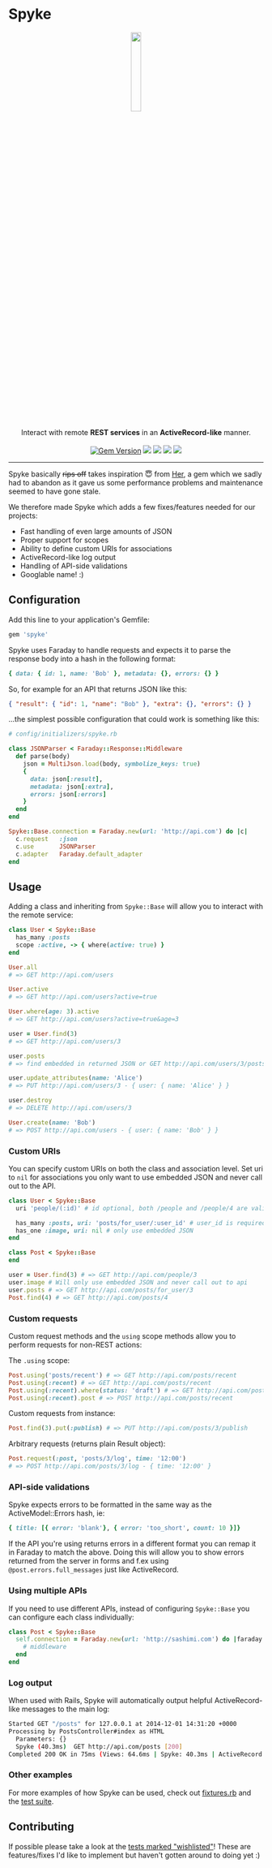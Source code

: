 # Spyke

<p align="center">
  <img src="http://upload.wikimedia.org/wikipedia/en/thumb/2/21/Spyke.jpg/392px-Spyke.jpg" width="20%" />
  <br/>
  Interact with remote <strong>REST services</strong> in an <strong>ActiveRecord-like</strong> manner.
  <br /><br />
  <a href="https://rubygems.org/gems/spyke"><img src="https://badge.fury.io/rb/spyke.svg?style=flat" alt="Gem Version"></a>
  <a href='https://gemnasium.com/balvig/spyke'><img src="https://gemnasium.com/balvig/spyke.svg" /></a>
  <a href="https://codeclimate.com/github/balvig/spyke"><img src="https://codeclimate.com/github/balvig/spyke/badges/gpa.svg" /></a>
  <a href='https://coveralls.io/r/balvig/spyke?branch=master'><img src='https://img.shields.io/coveralls/balvig/spyke.svg?style=flat' /></a>
  <a href="https://travis-ci.org/balvig/spyke"><img src="https://travis-ci.org/balvig/spyke.svg?branch=master" /></a>
</p>

---

Spyke basically ~~rips off~~ takes inspiration :innocent: from [Her](https://github.com/remiprev/her), a gem which we sadly had to abandon as it gave us some performance problems and maintenance seemed to have gone stale.

We therefore made Spyke which adds a few fixes/features needed for our projects:

- Fast handling of even large amounts of JSON
- Proper support for scopes
- Ability to define custom URIs for associations
- ActiveRecord-like log output
- Handling of API-side validations
- Googlable name! :)

## Configuration

Add this line to your application's Gemfile:

```ruby
gem 'spyke'
```

Spyke uses Faraday to handle requests and expects it to parse the response body into a hash in the following format:

```ruby
{ data: { id: 1, name: 'Bob' }, metadata: {}, errors: {} }
```

So, for example for an API that returns JSON like this:

```json
{ "result": { "id": 1, "name": "Bob" }, "extra": {}, "errors": {} }
```

...the simplest possible configuration that could work is something like this:

```ruby
# config/initializers/spyke.rb

class JSONParser < Faraday::Response::Middleware
  def parse(body)
    json = MultiJson.load(body, symbolize_keys: true)
    {
      data: json[:result],
      metadata: json[:extra],
      errors: json[:errors]
    }
  end
end

Spyke::Base.connection = Faraday.new(url: 'http://api.com') do |c|
  c.request   :json
  c.use       JSONParser
  c.adapter   Faraday.default_adapter
end
```

## Usage

Adding a class and inheriting from `Spyke::Base` will allow you to interact with the remote service:

```ruby
class User < Spyke::Base
  has_many :posts
  scope :active, -> { where(active: true) }
end

User.all
# => GET http://api.com/users

User.active
# => GET http://api.com/users?active=true

User.where(age: 3).active
# => GET http://api.com/users?active=true&age=3

user = User.find(3)
# => GET http://api.com/users/3

user.posts
# => find embedded in returned JSON or GET http://api.com/users/3/posts

user.update_attributes(name: 'Alice')
# => PUT http://api.com/users/3 - { user: { name: 'Alice' } }

user.destroy
# => DELETE http://api.com/users/3

User.create(name: 'Bob')
# => POST http://api.com/users - { user: { name: 'Bob' } }
```

### Custom URIs

You can specify custom URIs on both the class and association level.
Set uri to `nil` for associations you only want to use embedded JSON
and never call out to the API.

```ruby
class User < Spyke::Base
  uri 'people/(:id)' # id optional, both /people and /people/4 are valid

  has_many :posts, uri: 'posts/for_user/:user_id' # user_id is required
  has_one :image, uri: nil # only use embedded JSON
end

class Post < Spyke::Base
end

user = User.find(3) # => GET http://api.com/people/3
user.image # Will only use embedded JSON and never call out to api
user.posts # => GET http://api.com/posts/for_user/3
Post.find(4) # => GET http://api.com/posts/4
```

### Custom requests

Custom request methods and the `using` scope methods allow you to
perform requests for non-REST actions:

The `.using` scope:

```ruby
Post.using('posts/recent') # => GET http://api.com/posts/recent
Post.using(:recent) # => GET http://api.com/posts/recent
Post.using(:recent).where(status: 'draft') # => GET http://api.com/posts/recent?status=draft
Post.using(:recent).post # => POST http://api.com/posts/recent
```

Custom requests from instance:

```ruby
Post.find(3).put(:publish) # => PUT http://api.com/posts/3/publish
```

Arbitrary requests (returns plain Result object):

```ruby
Post.request(:post, 'posts/3/log', time: '12:00')
# => POST http://api.com/posts/3/log - { time: '12:00' }
```

### API-side validations

Spyke expects errors to be formatted in the same way as the
ActiveModel::Errors hash, ie:

```ruby
{ title: [{ error: 'blank'}, { error: 'too_short', count: 10 }]}
```

If the API you're using returns errors in a different format you can
remap it in Faraday to match the above. Doing this will allow you to
show errors returned from the server in forms and f.ex using
`@post.errors.full_messages` just like ActiveRecord.

### Using multiple APIs

If you need to use different APIs, instead of configuring `Spyke::Base`
you can configure each class individually:

```ruby
class Post < Spyke::Base
  self.connection = Faraday.new(url: 'http://sashimi.com') do |faraday|
    # middleware
  end
end
```

### Log output

When used with Rails, Spyke will automatically output helpful
ActiveRecord-like messages to the main log:

```bash
Started GET "/posts" for 127.0.0.1 at 2014-12-01 14:31:20 +0000
Processing by PostsController#index as HTML
  Parameters: {}
  Spyke (40.3ms)  GET http://api.com/posts [200]
Completed 200 OK in 75ms (Views: 64.6ms | Spyke: 40.3ms | ActiveRecord: 0ms)
```

### Other examples

For more examples of how Spyke can be used, check out [fixtures.rb](https://github.com/balvig/spyke/blob/master/test/support/fixtures.rb) and the
[test suite](https://github.com/balvig/spyke/tree/master/test).


## Contributing

If possible please take a look at the [tests marked "wishlisted"](https://github.com/balvig/spyke/search?l=ruby&q=wishlisted&utf8=%E2%9C%93)!
These are features/fixes I'd like to implement but haven't gotten around to doing yet :)
